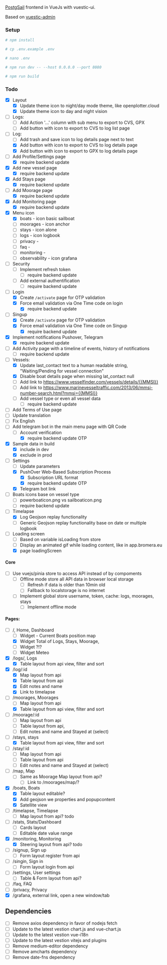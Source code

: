 [PostgSail](https://github.com/xbgmsharp/postgsail) frontend in VueJs with vuestic-ui.

Based on [vuestic-admin](https://vuestic.dev)

### Setup

```bash
# npm install
```

```bash
# cp .env.example .env
```

```bash
# nano .env
```

```bash
# npm run dev -- --host 0.0.0.0 --port 8080
```

```bash
# npm run build
```

### Todo

- [x] Layout
  - [x] Update theme icon to night/day mode theme, like openplotter.cloud
  - [x] Update theme icon to day and night vision
- [ ] Logs:
  - [ ] Add Action '...' column with sub menu to export to CVS, GPX
  - [ ] Add button with icon to export to CVS to log list page
- [ ] Log:
  - [ ] Add trash and save icon to log details page next to text
  - [x] Add button with icon to export to CVS to log details page
  - [x] Add button with icon to export to GPX to log details page
- [ ] Add Profile/Settings page
  - [x] require backend update
- [x] Add new vessel page
  - [x] require backend update
- [x] Add Stays page
  - [x] require backend update
- [ ] Add Moorage page
  - [x] require backend update
- [x] Add Monitoring page
  - [x] require backend update
- [x] Menu icon
  - [x] boats - icon basic sailboat
  - [ ] moorages - icon anchor
  - [ ] stays - icon alone
  - [ ] logs - icon logbook
  - [ ] privacy -
  - [ ] faq -
  - [ ] monitoring -
  - [ ] observability - icon grafana
- [ ] Security
  - [ ] Implement refresh token
    - [ ] require backend update
  - [ ] Add external authentification
    - [ ] require backend update
- [ ] Login
  - [x] Create `/activate` page for OTP validation
  - [x] Force email validation via One Time code on login
    - [x] require backend update
- [ ] Singup
  - [x] Create `/activate` page for OTP validation
  - [x] Force email validation via One Time code on Singup
    - [x] require backend update
- [x] Implement notifications Pushover, Telegram
  - [x] require backend update
- [ ] Add Activity page with a timeline of events, history of notifications
  - [ ] require backend update
- [ ] Vessels:
  - [x] Update last_contact text to a human readable string, "Waiting/Pending for vessel connection"
  - [x] Disable boat details page when missing lat_contact null
  - [ ] Add link to https://www.vesselfinder.com/vessels/details/{{MMSI}}
  - [ ] Add link to https://www.marinevesseltraffic.com/2013/06/mmsi-number-search.html?mmsi={{MMSI}}
  - [ ] Add vessel type or even all vessel data
    - [ ] require backend update
- [ ] Add Terms of Use page
- [ ] Update translation
- [ ] Fix English
- [ ] Add telegram bot in the main menu page with QR Code
  - [ ] Account verification
    - [x] require backend update OTP
- [x] Sample data in build
  - [x] include in dev
  - [x] exclude in prod
- [ ] Settings
  - [ ] Update parameters
  - [x] PushOver Web-Based Subscription Process
    - [x] Subscription URL format
    - [x] require backend update OTP
  - [x] Telegram bot link
- [ ] Boats icons base on vessel type
  - [ ] powerboaticon.png vs sailboaticon.png
  - [ ] require backend update
- [ ] Timelapse
  - [x] Log Geojson replay functionality
  - [ ] Generic Geojson replay functionality base on date or multiple logbook
- [ ] Loading screen
  - [ ] Based on variable isLoading from store
  - [ ] Display an animated gif while loading content, like in app.bromera.eu
  - [x] page loadingScreen

#### Core

- [ ] Use vuejs/pinia store to access API instead of by compoments
  - [ ] Offline mode store all API data in browser local storage
    - [ ] Refresh if data is older than 10min old
    - [ ] Fallback to localstorage is no internet
  - [ ] Implement global store username, token, cache: logs, moorages, stays
    - [ ] Implement offline mode

#### Pages:

- [ ] /, Home, Dashboard
  - [ ] Widget - Current Boats position map
  - [x] Widget Total of Logs, Stays, Moorage,
  - [ ] Widget ?!?
  - [ ] Widget Meteo
- [x] /logs/, Logs
  - [x] Table layout from api view, filter and sort
- [x] /log/:id
  - [x] Map layout from api
  - [x] Table layout from api
  - [x] Edit notes and name
  - [x] Link to timelapse
- [ ] /moorages, Moorages
  - [ ] Map layout from api
  - [x] Table layout from api view, filter and sort
- [ ] /moorage/:id
  - [ ] Map layout from api
  - [ ] Table layout from api,
  - [ ] Edit notes and name and Stayed at (select)
- [ ] /stays, stays
  - [x] Table layout from api view, filter and sort
- [ ] /stay/:id
  - [ ] Map layout from api
  - [ ] Table layout from api
  - [ ] Edit notes and name and Stayed at (select)
- [ ] /map, Map
  - [ ] Same as Moorage Map layout from api?
    - [ ] Link to /moorages/map/?
- [x] /boats, Boats
  - [x] Table layout editable?
  - [x] Add geojson we properties and popupcontent
  - [x] Satellite view
- [ ] /timelapse, Timelapse
  - [ ] Map layout from api? todo
- [ ] /stats, Stats/Dashboard
  - [ ] Cards layout
  - [ ] Editable date value range
- [x] /monitoring, Monitoring
  - [x] Steering layout from api? todo
- [ ] /signup, Sign up
  - [ ] Form layout register from api
- [ ] /singin, Sign in
  - [ ] Form layout login from api
- [ ] /settings, User settings
  - [ ] Table & Form layout from api?
- [ ] /faq, FAQ
- [ ] /privacy, Privacy
- [x] /grafana, external link, open a new window/tab

## Dependencies

- [ ] Remove axios dependency in favor of nodejs fetch
- [ ] Update to the latest vestion chart.js and vue-chart.js
- [ ] Update to the latest vestion vue-i18n
- [ ] Update to the latest vestion vitejs and plugins
- [ ] Remove medium-editor dependency
- [ ] Remove amcharts dependency
- [ ] Remove date-fns dependency
